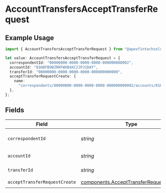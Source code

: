 # AccountTransfersAcceptTransferRequest

## Example Usage

```typescript
import { AccountTransfersAcceptTransferRequest } from "@apexfintechsolutions/ascend-sdk/models/operations";

let value: AccountTransfersAcceptTransferRequest = {
  correspondentId: "00000000-0000-0000-0000-000000000002",
  accountId: "01H8FB90ZRRFWXB4XC2JPJ1D4Y",
  transferId: "00000000-0000-0000-0000-000000000000",
  acceptTransferRequestCreate: {
    name:
      "correspondents/00000000-0000-0000-0000-000000000002/accounts/01H8FB90ZRRFWXB4XC2JPJ1D4Y/transfers/00000000-0000-0000-0000-000000000000",
  },
};
```

## Fields

| Field                                                                                            | Type                                                                                             | Required                                                                                         | Description                                                                                      | Example                                                                                          |
| ------------------------------------------------------------------------------------------------ | ------------------------------------------------------------------------------------------------ | ------------------------------------------------------------------------------------------------ | ------------------------------------------------------------------------------------------------ | ------------------------------------------------------------------------------------------------ |
| `correspondentId`                                                                                | *string*                                                                                         | :heavy_check_mark:                                                                               | The correspondent id.                                                                            | 00000000-0000-0000-0000-000000000002                                                             |
| `accountId`                                                                                      | *string*                                                                                         | :heavy_check_mark:                                                                               | The account id.                                                                                  | 01H8FB90ZRRFWXB4XC2JPJ1D4Y                                                                       |
| `transferId`                                                                                     | *string*                                                                                         | :heavy_check_mark:                                                                               | The transfer id.                                                                                 | 00000000-0000-0000-0000-000000000000                                                             |
| `acceptTransferRequestCreate`                                                                    | [components.AcceptTransferRequestCreate](../../models/components/accepttransferrequestcreate.md) | :heavy_check_mark:                                                                               | N/A                                                                                              |                                                                                                  |